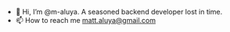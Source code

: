 - 👋 Hi, I’m @m-aluya. A seasoned backend developer lost in time.
- 📫 How to reach me matt.aluya@gmail.com

<!---
m-aluya/m-aluya is a ✨ special ✨ repository because its `README.md` (this file) appears on your GitHub profile.
You can click the Preview link to take a look at your changes.
--->
